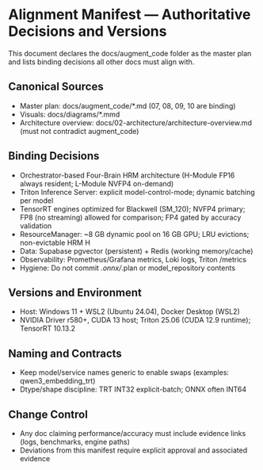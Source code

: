 # Alignment Manifest — Authoritative Decisions and Versions

This document declares the docs/augment_code folder as the master plan and lists binding decisions all other docs must align with.

## Canonical Sources
- Master plan: docs/augment_code/*.md (07, 08, 09, 10 are binding)
- Visuals: docs/diagrams/*.mmd
- Architecture overview: docs/02-architecture/architecture-overview.md (must not contradict augment_code)

## Binding Decisions
- Orchestrator-based Four-Brain HRM architecture (H-Module FP16 always resident; L-Module NVFP4 on-demand)
- Triton Inference Server: explicit model-control-mode; dynamic batching per model
- TensorRT engines optimized for Blackwell (SM_120); NVFP4 primary; FP8 (no streaming) allowed for comparison; FP4 gated by accuracy validation
- ResourceManager: ~8 GB dynamic pool on 16 GB GPU; LRU evictions; non-evictable HRM H
- Data: Supabase pgvector (persistent) + Redis (working memory/cache)
- Observability: Prometheus/Grafana metrics, Loki logs, Triton /metrics
- Hygiene: Do not commit *.onnx/*.plan or model_repository contents

## Versions and Environment
- Host: Windows 11 + WSL2 (Ubuntu 24.04), Docker Desktop (WSL2)
- NVIDIA Driver r580+, CUDA 13 host; Triton 25.06 (CUDA 12.9 runtime); TensorRT 10.13.2

## Naming and Contracts
- Keep model/service names generic to enable swaps (examples: qwen3_embedding_trt)
- Dtype/shape discipline: TRT INT32 explicit-batch; ONNX often INT64

## Change Control
- Any doc claiming performance/accuracy must include evidence links (logs, benchmarks, engine paths)
- Deviations from this manifest require explicit approval and associated evidence

